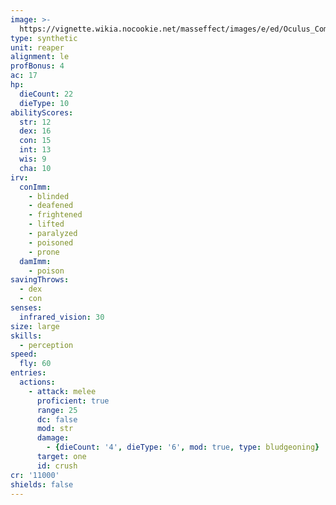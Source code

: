 ```yaml
---
image: >-
  https://vignette.wikia.nocookie.net/masseffect/images/e/ed/Oculus_Combat.png/revision/latest?cb=20100731075649&format=original
type: synthetic
unit: reaper
alignment: le
profBonus: 4
ac: 17
hp:
  dieCount: 22
  dieType: 10
abilityScores:
  str: 12
  dex: 16
  con: 15
  int: 13
  wis: 9
  cha: 10
irv:
  conImm:
    - blinded
    - deafened
    - frightened
    - lifted
    - paralyzed
    - poisoned
    - prone
  damImm:
    - poison
savingThrows:
  - dex
  - con
senses:
  infrared_vision: 30
size: large
skills:
  - perception
speed:
  fly: 60
entries:
  actions:
    - attack: melee
      proficient: true
      range: 25
      dc: false
      mod: str
      damage:
        - {dieCount: '4', dieType: '6', mod: true, type: bludgeoning}
      target: one
      id: crush
cr: '11000'
shields: false
---
```


